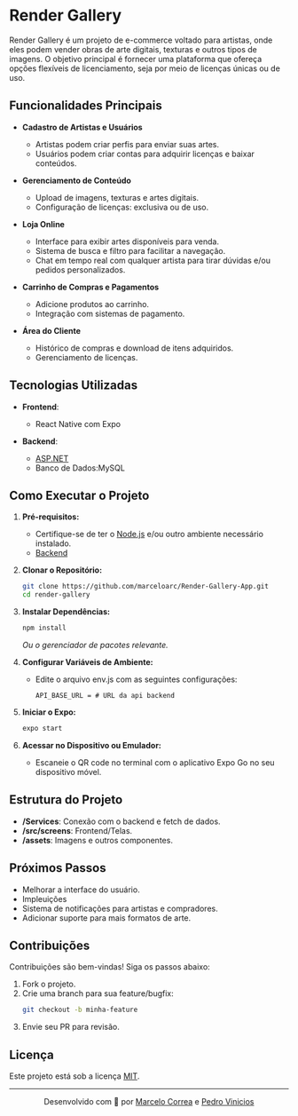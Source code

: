 # Render Gallery

Render Gallery é um projeto de e-commerce voltado para artistas, onde eles podem vender obras de arte digitais, texturas e outros tipos de imagens. O objetivo principal é fornecer uma plataforma que ofereça opções flexíveis de licenciamento, seja por meio de licenças únicas ou de uso.

## Funcionalidades Principais

- **Cadastro de Artistas e Usuários**
  - Artistas podem criar perfis para enviar suas artes.
  - Usuários podem criar contas para adquirir licenças e baixar conteúdos.

- **Gerenciamento de Conteúdo**
  - Upload de imagens, texturas e artes digitais.
  - Configuração de licenças: exclusiva ou de uso.

- **Loja Online**
  - Interface para exibir artes disponíveis para venda.
  - Sistema de busca e filtro para facilitar a navegação.
  - Chat em tempo real com qualquer artista para tirar dúvidas e/ou pedidos personalizados.

- **Carrinho de Compras e Pagamentos**
  - Adicione produtos ao carrinho.
  - Integração com sistemas de pagamento.

- **Área do Cliente**
  - Histórico de compras e download de itens adquiridos.
  - Gerenciamento de licenças.

## Tecnologias Utilizadas

- **Frontend**: 
  - React Native com Expo

- **Backend**: 
  - [ASP.NET](https://github.com/marceloarc/RenderGalleryRazor)
  - Banco de Dados:MySQL


## Como Executar o Projeto

1. **Pré-requisitos:**
   - Certifique-se de ter o [Node.js](https://nodejs.org/) e/ou outro ambiente necessário instalado.
   - [Backend](https://github.com/marceloarc/RenderGalleryRazor)

2. **Clonar o Repositório:**
   ```bash
   git clone https://github.com/marceloarc/Render-Gallery-App.git
   cd render-gallery
   ```

3. **Instalar Dependências:**
   ```bash
   npm install
   ```
   _Ou o gerenciador de pacotes relevante._

4. **Configurar Variáveis de Ambiente:**
   - Edite o arquivo env.js com as seguintes configurações:
     ```env
     API_BASE_URL = # URL da api backend
     ```

5. **Iniciar o Expo:**
   ```bash
   expo start
   ```

6. **Acessar no Dispositivo ou Emulador:**
   - Escaneie o QR code no terminal com o aplicativo Expo Go no seu dispositivo móvel.

## Estrutura do Projeto

- **/Services**: Conexão com o backend e fetch de dados.
- **/src/screens**: Frontend/Telas.
- **/assets**: Imagens e outros componentes.

## Próximos Passos

- Melhorar a interface do usuário.
- Impleuições
- Sistema de notificações para artistas e compradores.
- Adicionar suporte para mais formatos de arte.
## Contribuições

Contribuições são bem-vindas! Siga os passos abaixo:

1. Fork o projeto.
2. Crie uma branch para sua feature/bugfix:
   ```bash
   git checkout -b minha-feature
   ```
3. Envie seu PR para revisão.

## Licença

Este projeto está sob a licença [MIT](LICENSE).

---

<div align="center">Desenvolvido com 💖 por <a href="https://github.com/marceloarc">Marcelo Correa</a> e <a href="https://github.com/PedroVinicioss">Pedro Vinicios</a> </div>

